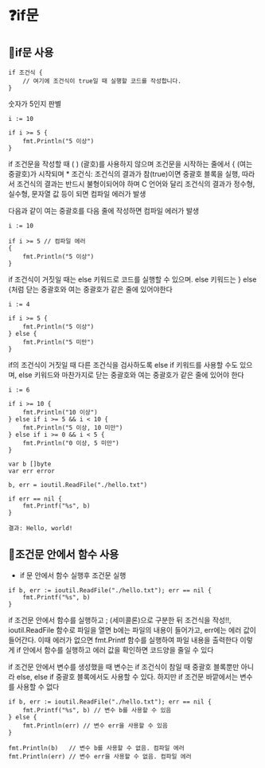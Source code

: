 # ❓if문
## 🌱if문 사용
```
if 조건식 {
	// 여기에 조건식이 true일 때 실행할 코드를 작성합니다.
}
```
숫자가 5인지 판별
```
i := 10

if i >= 5 {
	fmt.Println("5 이상")
}
```
if 조건문을 작성할 때 ( ) (괄호)를 사용하지 않으며 조건문을 시작하는 줄에서 { (여는 중괄호)가 시작되며 * 조건식: 조건식의 결과가 참(true)이면 중괄호 블록을 실행, 따라서 조건식의 결과는 반드시 불형이되어야 하며 C 언어와 달리 조건식의 결과가 정수형, 실수형, 문자열 값 등이 되면 컴파일 에러가 발생

다음과 같이 여는 중괄호를 다음 줄에 작성하면 컴파일 에러가 발생

```
i := 10

if i >= 5 // 컴파일 에러
{
	fmt.Println("5 이상")
}
```
if 조건식이 거짓일 때는 else 키워드로 코드를 실행할 수 있으며. else 키워드는 } else {처럼 닫는 중괄호와 여는 중괄호가 같은 줄에 있어야한다

```
i := 4

if i >= 5 {
	fmt.Println("5 이상")
} else {
	fmt.Println("5 미만")
}
```

if의 조건식이 거짓일 때 다른 조건식을 검사하도록 else if 키워드를 사용할 수도 있으며, else 키워드와 마찬가지로 닫는 중괄호와 여는 중괄호가 같은 줄에 있어야 한다

```
i := 6

if i >= 10 {
	fmt.Println("10 이상")
} else if i >= 5 && i < 10 {
	fmt.Println("5 이상, 10 미만")
} else if i >= 0 && i < 5 {
	fmt.Println("0 이상, 5 미만")
}
```

```
var b []byte
var err error

b, err = ioutil.ReadFile("./hello.txt")

if err == nil {
	fmt.Printf("%s", b)
}

결과: Hello, world!
```
## 🌱조건문 안에서 함수 사용
- if 문 안에서 함수 실행후 조건문 실행

```
if b, err := ioutil.ReadFile("./hello.txt"); err == nil {
	fmt.Printf("%s", b)
}
```


if 조건문 안에서 함수를 실행하고 ; (세미콜론)으로 구분한 뒤 조건식을 작성!!, ioutil.ReadFile 함수로 파일을 열면 b에는 파일의 내용이 들어가고, err에는 에러 값이 들어간다. 이때 에러가 없으면 fmt.Printf 함수를 실행하여 파일 내용을 출력한다 이렇게 if 안에서 함수를 실행하고 에러 값을 확인하면 코드양을 줄일 수 있다

if 조건문 안에서 변수를 생성했을 때 변수는 if 조건식이 참일 때 중괄호 블록뿐만 아니라 else, else if 중괄호 블록에서도 사용할 수 있다. 하지만 if 조건문 바깥에서는 변수를 사용할 수 없다

```
if b, err := ioutil.ReadFile("./hello.txt"); err == nil {
	fmt.Printf("%s", b) // 변수 b를 사용할 수 있음
} else {
	fmt.Println(err) // 변수 err을 사용할 수 있음
}

fmt.Println(b)   // 변수 b를 사용할 수 없음. 컴파일 에러
fmt.Println(err) // 변수 err을 사용할 수 없음. 컴파일 에러
```


